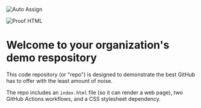 ![Auto Assign](https://github.com/greekosystem/demo-repository/actions/workflows/auto-assign.yml/badge.svg)

![Proof HTML](https://github.com/greekosystem/demo-repository/actions/workflows/proof-html.yml/badge.svg)

# Welcome to your organization's demo respository
This code repository (or "repo") is designed to demonstrate the best GitHub has to offer with the least amount of noise.

The repo includes an `index.html` file (so it can render a web page), two GitHub Actions workflows, and a CSS stylesheet dependency.
